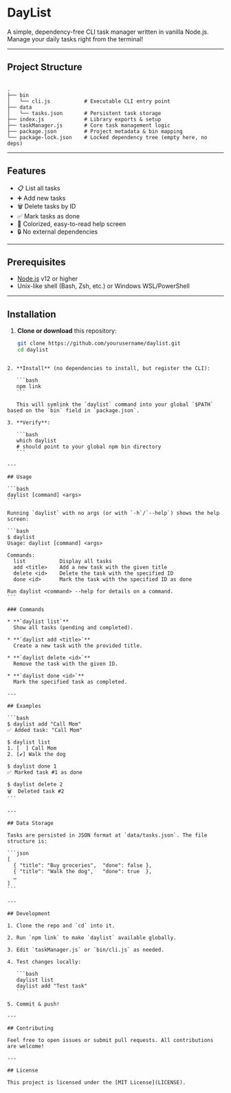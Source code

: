 
# DayList

A simple, dependency-free CLI task manager written in vanilla Node.js. Manage your daily tasks right from the terminal!

---

## Project Structure

```

.
├── bin
│   └── cli.js           # Executable CLI entry point
├── data
│   └── tasks.json       # Persistent task storage
├── index.js             # Library exports & setup
├── taskManager.js       # Core task management logic
├── package.json         # Project metadata & bin mapping
└── package-lock.json    # Locked dependency tree (empty here, no deps)

````

---

## Features

- 📋 List all tasks  
- ➕ Add new tasks  
- 🗑️ Delete tasks by ID  
- ✅ Mark tasks as done  
- 🎨 Colorized, easy-to-read help screen  
- 🔒 No external dependencies  

---

## Prerequisites

- [Node.js](https://nodejs.org/) v12 or higher  
- Unix-like shell (Bash, Zsh, etc.) or Windows WSL/PowerShell  

---

## Installation

1. **Clone or download** this repository:

   ```bash
   git clone https://github.com/yourusername/daylist.git
   cd daylist
````

2. **Install** (no dependencies to install, but register the CLI):

   ```bash
   npm link
   ```

   This will symlink the `daylist` command into your global `$PATH` based on the `bin` field in `package.json`.

3. **Verify**:

   ```bash
   which daylist
   # should point to your global npm bin directory
   ```

---

## Usage

```bash
daylist [command] <args>
```

Running `daylist` with no args (or with `-h`/`--help`) shows the help screen:

```bash
$ daylist
Usage: daylist [command] <args>

Commands:
  list           Display all tasks
  add <title>    Add a new task with the given title
  delete <id>    Delete the task with the specified ID
  done <id>      Mark the task with the specified ID as done

Run daylist <command> --help for details on a command.
```

### Commands

* **`daylist list`**
  Show all tasks (pending and completed).

* **`daylist add <title>`**
  Create a new task with the provided title.

* **`daylist delete <id>`**
  Remove the task with the given ID.

* **`daylist done <id>`**
  Mark the specified task as completed.

---

## Examples

```bash
$ daylist add "Call Mom"
✅ Added task: "Call Mom"

$ daylist list
1. [  ] Call Mom
2. [✔️] Walk the dog

$ daylist done 1
✅ Marked task #1 as done

$ daylist delete 2
🗑  Deleted task #2
```

---

## Data Storage

Tasks are persisted in JSON format at `data/tasks.json`. The file structure is:

```json
[
  { "title": "Buy groceries",  "done": false },
  { "title": "Walk the dog",   "done": true  },
  …
]
```

---

## Development

1. Clone the repo and `cd` into it.

2. Run `npm link` to make `daylist` available globally.

3. Edit `taskManager.js` or `bin/cli.js` as needed.

4. Test changes locally:

   ```bash
   daylist list
   daylist add "Test task"
   ```

5. Commit & push!

---

## Contributing

Feel free to open issues or submit pull requests. All contributions are welcome!

---

## License

This project is licensed under the [MIT License](LICENSE).


